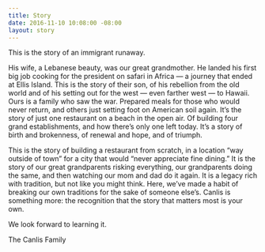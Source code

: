 ```yaml
---
title: Story
date: 2016-11-10 10:08:00 -08:00
layout: story
---
```


<p class="mb10 Display2">This is the story of an immigrant runaway.</p>

<p class="mb5 Display2">His wife, a Lebanese beauty, was our great grandmother. He landed his first big job cooking for the president on safari in Africa — a journey that ended at Ellis Island. This is the story of their son, of his rebellion from the old world and of his setting out for the west — even farther west — to Hawaii. Ours is a family who saw the war. Prepared meals for those who would never return, and others just setting foot on American soil again. It’s the story of just one restaurant on a beach in the open air. Of building four grand establishments, and how there’s only one left today. It’s a story of birth and brokenness, of renewal and hope, and of triumph.</p>

<p class="mb5 Display2">This is the story of building a restaurant from scratch, in a location “way outside of town” for a city that would “never appreciate fine dining.” It is the story of our great grandparents risking everything, our grandparents doing the same, and then watching our mom and dad do it again. It is a legacy rich with tradition, but not like you might think. Here, we’ve made a habit of breaking our own traditions for the sake of someone else’s. Canlis is something more: the recognition that the story that matters most is your own.</p>

<p class="mb5 Display2">We look forward to learning it. </p>

<p class="mb10 Display2">The Canlis Family</p>